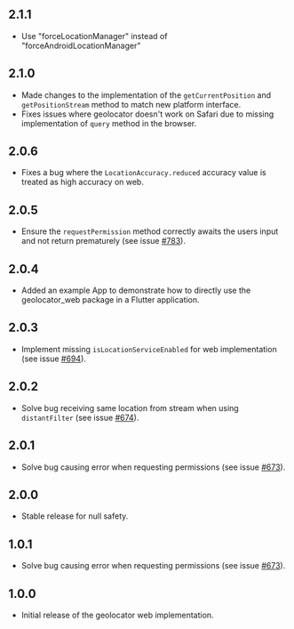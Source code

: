 ## 2.1.1

- Use "forceLocationManager" instead of "forceAndroidLocationManager"

## 2.1.0

- Made changes to the implementation of the `getCurrentPosition` and `getPositionStream` method to match new platform interface. 
- Fixes issues where geolocator doesn't work on Safari due to missing implementation of `query` method in the browser.

## 2.0.6

- Fixes a bug where the `LocationAccuracy.reduced` accuracy value is treated as high accuracy on web.

## 2.0.5

- Ensure the `requestPermission` method correctly awaits the users input and not return prematurely (see issue [#783](https://github.com/Baseflow/flutter-geolocator/issues/783)).

## 2.0.4

- Added an example App to demonstrate how to directly use the geolocator_web package in a Flutter application.

## 2.0.3

- Implement missing `isLocationServiceEnabled` for web implementation (see issue [#694](https://github.com/Baseflow/flutter-geolocator/issues/694)).

## 2.0.2

- Solve bug receiving same location from stream when using `distantFilter` (see issue [#674](https://github.com/Baseflow/flutter-geolocator/issues/674)).

## 2.0.1

- Solve bug causing error when requesting permissions (see issue [#673](https://github.com/Baseflow/flutter-geolocator/issues/673)). 

## 2.0.0

- Stable release for null safety.

## 1.0.1

- Solve bug causing error when requesting permissions (see issue [#673](https://github.com/Baseflow/flutter-geolocator/issues/673)).

## 1.0.0

- Initial release of the geolocator web implementation.
